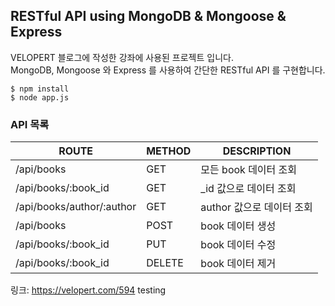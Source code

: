 ## RESTful API using MongoDB & Mongoose & Express
VELOPERT 블로그에 작성한 강좌에 사용된 프로젝트 입니다.  
MongoDB, Mongoose 와 Express 를 사용하여 간단한 RESTful API 를 구현합니다.  


```
$ npm install
$ node app.js
```

### API 목록
| ROUTE                     | METHOD | DESCRIPTION               |
|---------------------------|--------|---------------------------|
| /api/books                | GET    | 모든 book 데이터 조회     |
| /api/books/:book_id       | GET    | _id 값으로 데이터 조회    |
| /api/books/author/:author | GET    | author 값으로 데이터 조회 |
| /api/books                | POST   | book 데이터 생성          |
| /api/books/:book_id       | PUT    | book 데이터 수정          |
| /api/books/:book_id       | DELETE | book 데이터 제거          |

링크: https://velopert.com/594
testing
